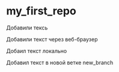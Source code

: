 ﻿# my_first_repo

Добавили тексь

Добавили текст через веб-браузер

Добаил текст локально

Добавил текст в новой ветке new_branch